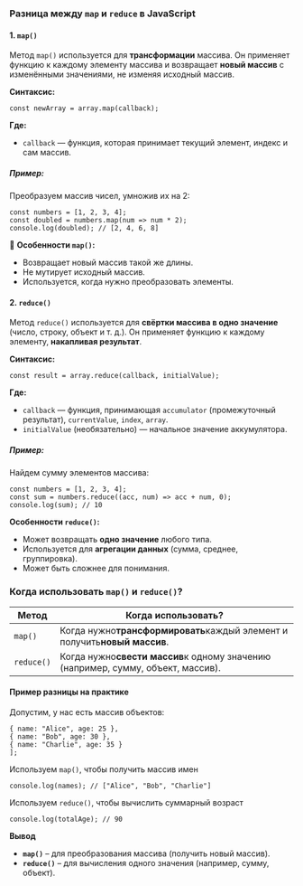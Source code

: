 ### **Разница между `map` и `reduce` в JavaScript**

#### **1. `map()`**

Метод `map()` используется для **трансформации** массива. Он применяет функцию к каждому элементу массива и возвращает **новый массив** с изменёнными значениями, не изменяя исходный массив.

**Синтаксис:**

```const
const newArray = array.map(callback);
```


**Где:**

* `callback` — функция, которая принимает текущий элемент, индекс и сам массив.

##### **Пример:**

Преобразуем массив чисел, умножив их на 2:

```
const numbers = [1, 2, 3, 4];
const doubled = numbers.map(num => num * 2);
console.log(doubled); // [2, 4, 6, 8]

```


📌 **Особенности `map()`:**

* Возвращает новый массив такой же длины.
* Не мутирует исходный массив.
* Используется, когда нужно преобразовать элементы.


#### **2. `reduce()`**

Метод `reduce()` используется для **свёртки массива в одно значение** (число, строку, объект и т. д.). Он применяет функцию к каждому элементу, **накапливая результат**.

**Синтаксис:**

```
const result = array.reduce(callback, initialValue);
```

**Где:**

* `callback` — функция, принимающая `accumulator` (промежуточный результат), `currentValue`, `index`, `array`.
* `initialValue` (необязательно) — начальное значение аккумулятора.

##### **Пример:**

Найдем сумму элементов массива:

```
const numbers = [1, 2, 3, 4];
const sum = numbers.reduce((acc, num) => acc + num, 0);
console.log(sum); // 10

```

**Особенности `reduce()`:**

* Может возвращать **одно значение** любого типа.
* Используется для **агрегации данных** (сумма, среднее, группировка).
* Может быть сложнее для понимания.


### **Когда использовать `map()` и `reduce()`?**


| Метод | Когда использовать?                                                                                                           |
| ---------- | ---------------------------------------------------------------------------------------------------------------------------------------------- |
| `map()`    | Когда нужно**трансформировать**каждый элемент и получить**новый массив**.           |
| `reduce()` | Когда нужно**свести массив**к одному значению (например, сумму, объект, массив). |

#### **Пример разницы на практике**

Допустим, у нас есть массив объектов:

```const
{ name: "Alice", age: 25 },
{ name: "Bob", age: 30 },
{ name: "Charlie", age: 35 }
];
```

Используем `map()`, чтобы получить массив имен

```const
console.log(names); // ["Alice", "Bob", "Charlie"]

```

Используем `reduce()`, чтобы вычислить суммарный возраст

```const
console.log(totalAge); // 90

```

**Вывод**

* **`map()`** – для преобразования массива (получить новый массив).
* **`reduce()`** – для вычисления одного значения (например, сумму, объект).
